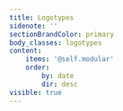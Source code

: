 ```yaml
---
title: Logotypes
sidenote: ''
sectionBrandColor: primary
body_classes: logotypes
content:
    items: '@self.modular'
    order:
        by: date
        dir: desc
visible: true
---
```


